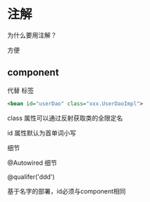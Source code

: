 # 注解



为什么要用注解？

方便



## component

代替 <bean> 标签

```xml
<bean id="userDao" class="xxx.UserDaoImpl">
```

class 属性可以通过反射获取类的全限定名

id 属性默认为首单词小写



细节





@Autowired 细节

@qualifer('ddd')

基于名字的部署，id必须与component相同